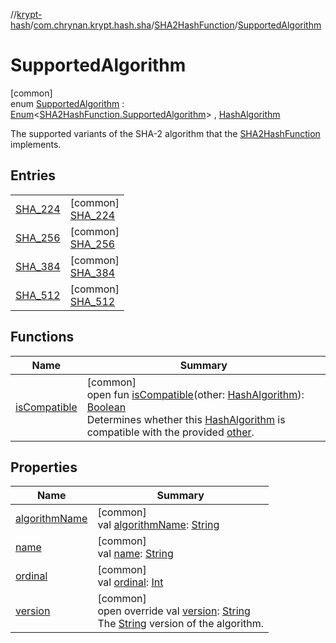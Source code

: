 //[krypt-hash](../../../../index.md)/[com.chrynan.krypt.hash.sha](../../index.md)/[SHA2HashFunction](../index.md)/[SupportedAlgorithm](index.md)

# SupportedAlgorithm

[common]\
enum [SupportedAlgorithm](index.md) : [Enum](https://kotlinlang.org/api/latest/jvm/stdlib/kotlin/-enum/index.html)&lt;[SHA2HashFunction.SupportedAlgorithm](index.md)&gt; , [HashAlgorithm](../../../com.chrynan.krypt.hash/-hash-algorithm/index.md)

The supported variants of the SHA-2 algorithm that the [SHA2HashFunction](../index.md) implements.

## Entries

| | |
|---|---|
| [SHA_224](-s-h-a_224/index.md) | [common]<br>[SHA_224](-s-h-a_224/index.md) |
| [SHA_256](-s-h-a_256/index.md) | [common]<br>[SHA_256](-s-h-a_256/index.md) |
| [SHA_384](-s-h-a_384/index.md) | [common]<br>[SHA_384](-s-h-a_384/index.md) |
| [SHA_512](-s-h-a_512/index.md) | [common]<br>[SHA_512](-s-h-a_512/index.md) |

## Functions

| Name | Summary |
|---|---|
| [isCompatible](../../../com.chrynan.krypt.hash/-hash-algorithm/is-compatible.md) | [common]<br>open fun [isCompatible](../../../com.chrynan.krypt.hash/-hash-algorithm/is-compatible.md)(other: [HashAlgorithm](../../../com.chrynan.krypt.hash/-hash-algorithm/index.md)): [Boolean](https://kotlinlang.org/api/latest/jvm/stdlib/kotlin/-boolean/index.html)<br>Determines whether this [HashAlgorithm](../../../com.chrynan.krypt.hash/-hash-algorithm/index.md) is compatible with the provided [other](../../../com.chrynan.krypt.hash/-hash-algorithm/index.md). |

## Properties

| Name | Summary |
|---|---|
| [algorithmName](algorithm-name.md) | [common]<br>val [algorithmName](algorithm-name.md): [String](https://kotlinlang.org/api/latest/jvm/stdlib/kotlin/-string/index.html) |
| [name](-s-h-a_512/index.md#-372974862%2FProperties%2F-1850566401) | [common]<br>val [name](-s-h-a_512/index.md#-372974862%2FProperties%2F-1850566401): [String](https://kotlinlang.org/api/latest/jvm/stdlib/kotlin/-string/index.html) |
| [ordinal](-s-h-a_512/index.md#-739389684%2FProperties%2F-1850566401) | [common]<br>val [ordinal](-s-h-a_512/index.md#-739389684%2FProperties%2F-1850566401): [Int](https://kotlinlang.org/api/latest/jvm/stdlib/kotlin/-int/index.html) |
| [version](version.md) | [common]<br>open override val [version](version.md): [String](https://kotlinlang.org/api/latest/jvm/stdlib/kotlin/-string/index.html)<br>The [String](https://kotlinlang.org/api/latest/jvm/stdlib/kotlin/-string/index.html) version of the algorithm. |
